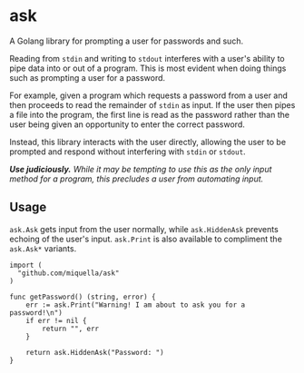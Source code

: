 ask
===

A Golang library for prompting a user for passwords and such.

Reading from `stdin` and writing to `stdout` interferes with a user's ability
to pipe data into or out of a program. This is most evident when doing things
such as prompting a user for a password.

For example, given a program which requests a password from a user and then
proceeds to read the remainder of `stdin` as input. If the user then pipes a
file into the program, the first line is read as the password rather than the
user being given an opportunity to enter the correct password.

Instead, this library interacts with the user directly, allowing the user to be
prompted and respond without interfering with `stdin` or `stdout`.

*__Use judiciously.__ While it may be tempting to use this as the only input
method for a program, this precludes a user from automating input.*

Usage
-----

`ask.Ask` gets input from the user normally, while `ask.HiddenAsk` prevents
echoing of the user's input. `ask.Print` is also available to compliment
the `ask.Ask*` variants.

```golang
import (
  "github.com/miquella/ask"
)

func getPassword() (string, error) {
    err := ask.Print("Warning! I am about to ask you for a password!\n")
    if err != nil {
        return "", err
    }

    return ask.HiddenAsk("Password: ")
}
```
